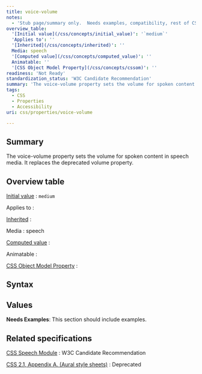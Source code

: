 ```yaml
---
title: voice-volume
notes:
  - 'Stub page/summary only.  Needs examples, compatibility, rest of CSS basic info table and detailed usage description.'
overview_table:
  '[Initial value](/css/concepts/initial_value)': '`medium`'
  'Applies to': ''
  '[Inherited](/css/concepts/inherited)': ''
  Media: speech
  '[Computed value](/css/concepts/computed_value)': ''
  Animatable: ''
  '[CSS Object Model Property](/css/concepts/cssom)': ''
readiness: 'Not Ready'
standardization_status: 'W3C Candidate Recommendation'
summary: 'The voice-volume property sets the volume for spoken content in speech media.  It replaces the deprecated volume property.'
tags:
  - CSS
  - Properties
  - Accessibility
uri: css/properties/voice-volume

---
```

## Summary

The voice-volume property sets the volume for spoken content in speech media. It replaces the deprecated volume property.

## Overview table

[Initial value](/css/concepts/initial_value)
:   `medium`

Applies to
:

[Inherited](/css/concepts/inherited)
:

Media
:   speech

[Computed value](/css/concepts/computed_value)
:

Animatable
:

[CSS Object Model Property](/css/concepts/cssom)
:

## Syntax

## Values

**Needs Examples**: This section should include examples.

## Related specifications

[CSS Speech Module](http://www.w3.org/TR/css3-speech/#mixing-props-voice-volume)
:   W3C Candidate Recommendation

[CSS 2.1, Appendix A. (Aural style sheets)](http://www.w3.org/TR/CSS21/aural.html)
:   Deprecated
